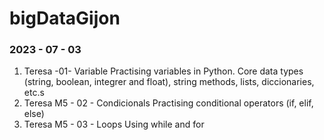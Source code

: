 # bigDataGijon
<h3>2023 - 07 - 03</h3>
<ol>
  <li><span style="fontweight: bold,">Teresa -01- Variable</span>
    Practising variables in Python. Core data types (string, boolean, integrer and float), string methods, lists, diccionaries, etc.s</li>
 <li><span style="fontweight: bold,">Teresa M5 - 02 - Condicionals</span>
     Practising conditional operators (if, elif, else)</li>
 <li><span style="fontweight: bold,">Teresa M5 - 03 - Loops</span>
      Using while and for</li>
</ol>
